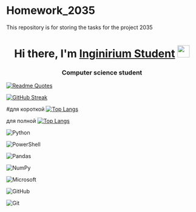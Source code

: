# Homework_2035
This repository is for storing the tasks for the project 2035
<h1 align="center">Hi there, I'm <a href="https://inginirium.ru/" target="_blank">Inginirium Student</a> 
<img src="https://github.com/blackcater/blackcater/raw/main/images/Hi.gif" height="32"/></h1>
<h3 align="center">Computer science student</h3>


[![Readme Quotes](https://quotes-github-readme.vercel.app/api?type=horizontal&theme=algolia)](https://github.com/piyushsuthar/github-readme-quotes)

[![GitHub Streak](https://github-readme-streak-stats.herokuapp.com/?user=wearexq)](https://git.io/streak-stats)



#для короткой
[![Top Langs](https://github-readme-stats.vercel.app/api/top-langs/?username=wearexqa&layout=compact)](https://github.com/anuraghazra/github-readme-stats)



для полной
[![Top Langs](https://github-readme-stats.vercel.app/api/top-langs/?username=wearexq)](https://github.com/anuraghazra/github-readme-stats)

![Python](https://img.shields.io/badge/python-3670A0?style=for-the-badge&logo=python&logoColor=ffdd54)


![PowerShell](https://img.shields.io/badge/PowerShell-%235391FE.svg?style=for-the-badge&logo=powershell&logoColor=white)


![Pandas](https://img.shields.io/badge/pandas-%23150458.svg?style=for-the-badge&logo=pandas&logoColor=white)


![NumPy](https://img.shields.io/badge/numpy-%23013243.svg?style=for-the-badge&logo=numpy&logoColor=white)


![Microsoft](https://img.shields.io/badge/Microsoft-0078D4?style=for-the-badge&logo=microsoft&logoColor=white)



![GitHub](https://img.shields.io/badge/github-%23121011.svg?style=for-the-badge&logo=github&logoColor=white)




![Git](https://img.shields.io/badge/git-%23F05033.svg?style=for-the-badge&logo=git&logoColor=white)


